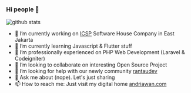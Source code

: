 ### Hi people 👋

 ![github stats](https://github-readme-stats.vercel.app/api?username=andriawan&show_icons=true)

- 🔭 I’m currently working on [ICSP](http://icsp.co.id) Software House Company in East Jakarta
- 🌱 I’m currently learning Javascript & Flutter stuff
- 🌱 I’m professionally experienced on PHP Web Development (Laravel & Codeigniter)
- 👯 I’m looking to collaborate on interesting Open Source Project
- 🤔 I’m looking for help with our newly community [rantaudev](https://github.com/rantaudev)
- 💬 Ask me about (nope). Let's just sharing
- 📫 How to reach me: Just visit my digital home [andriawan.com](https://andriawan.com)

